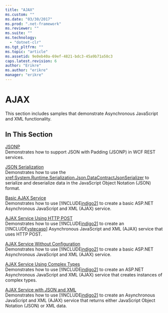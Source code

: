```yaml
---
title: "AJAX"
ms.custom: ""
ms.date: "03/30/2017"
ms.prod: ".net-framework"
ms.reviewer: ""
ms.suite: ""
ms.technology: 
  - "dotnet-clr"
ms.tgt_pltfrm: ""
ms.topic: "article"
ms.assetid: 9e0eb40a-69ef-4821-bdc3-45a9b71a58c3
caps.latest.revision: 6
author: "Erikre"
ms.author: "erikre"
manager: "erikre"
---
```

# AJAX
This section includes samples that demonstrate Asynchronous JavaScript and XML functionality.  
  
## In This Section  
 [JSONP](../../../../docs/framework/wcf/samples/jsonp.md)  
 Demonstrates how to support JSON with Padding (JSONP) in WCF REST services.  
  
 [JSON Serialization](../../../../docs/framework/wcf/samples/json-serialization.md)  
 Demonstrates how to use the <xref:System.Runtime.Serialization.Json.DataContractJsonSerializer> to serialize and deserialize data in the JavaScript Object Notation (JSON) format.  
  
 [Basic AJAX Service](../../../../docs/framework/wcf/samples/basic-ajax-service.md)  
 Demonstrates how to use [!INCLUDE[indigo2](../../../../includes/indigo2-md.md)] to create a basic ASP.NET Asynchronous JavaScript and XML (AJAX) service.  
  
 [AJAX Service Using HTTP POST](../../../../docs/framework/wcf/samples/ajax-service-using-http-post.md)  
 Demonstrates how to use [!INCLUDE[indigo2](../../../../includes/indigo2-md.md)] to create an [!INCLUDE[vstecasp](../../../../includes/vstecasp-md.md)] Asynchronous JavaScript and XML (AJAX) service that uses HTTP POST.  
  
 [AJAX Service Without Configuration](../../../../docs/framework/wcf/samples/ajax-service-without-configuration.md)  
 Demonstrates how to use [!INCLUDE[indigo2](../../../../includes/indigo2-md.md)] to create a basic ASP.NET Asynchronous JavaScript and XML (AJAX) service.  
  
 [AJAX Service Using Complex Types](../../../../docs/framework/wcf/samples/ajax-service-using-complex-types-sample.md)  
 Demonstrates how to use [!INCLUDE[indigo2](../../../../includes/indigo2-md.md)] to create an ASP.NET Asynchronous JavaScript and XML (AJAX) service that creates instances of complex types.  
  
 [AJAX Service with JSON and XML](../../../../docs/framework/wcf/samples/ajax-service-with-json-and-xml-sample.md)  
 Demonstrates how to use [!INCLUDE[indigo2](../../../../includes/indigo2-md.md)] to create an Asynchronous JavaScript and XML (AJAX) service that returns either JavaScript Object Notation (JSON) or XML data.
